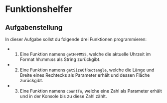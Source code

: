 # Funktionshelfer 

## Aufgabenstellung

In dieser Aufgabe sollst du folgende drei Funktionen programmieren:
- 1. Eine Funktion namens `getHHMMSS`, welche die aktuelle Uhrzeit im Format hh:mm:ss als String zurückgibt. 
- 2. Eine Funktion namens `getSizeOfRectangle`, welche die Länge und Breite eines Rechtecks als Parameter erhält und dessen Fläche zurückgibt.
- 3. Eine Funktion namens `countTo`, welche eine Zahl als Parameter erhält und in der Konsole bis zu diese Zahl zählt.

